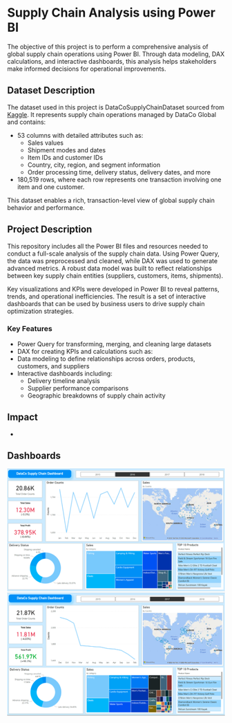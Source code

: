 # Supply Chain Analysis using Power BI

The objective of this project is to perform a comprehensive analysis of global supply chain operations using Power BI. Through data modeling, DAX calculations, and interactive dashboards, this analysis helps stakeholders make informed decisions for operational improvements.

## Dataset Description
The dataset used in this project is DataCoSupplyChainDataset sourced from [Kaggle](https://www.kaggle.com/code/adityabatsexemplary/supply-chain). It represents supply chain operations managed by DataCo Global and contains:

- 53 columns with detailed attributes such as:
    - Sales values
    - Shipment modes and dates
    - Item IDs and customer IDs
    - Country, city, region, and segment information
    - Order processing time, delivery status, delivery dates, and more
- 180,519 rows, where each row represents one transaction involving one item and one customer.

This dataset enables a rich, transaction-level view of global supply chain behavior and performance.

## Project Description
This repository includes all the Power BI files and resources needed to conduct a full-scale analysis of the supply chain data. Using Power Query, the data was preprocessed and cleaned, while DAX was used to generate advanced metrics. A robust data model was built to reflect relationships between key supply chain entities (suppliers, customers, items, shipments).

Key visualizations and KPIs were developed in Power BI to reveal patterns, trends, and operational inefficiencies. The result is a set of interactive dashboards that can be used by business users to drive supply chain optimization strategies.

### Key Features
- Power Query for transforming, merging, and cleaning large datasets
- DAX for creating KPIs and calculations such as:
- Data modeling to define relationships across orders, products, customers, and suppliers
- Interactive dashboards including:
    - Delivery timeline analysis
    - Supplier performance comparisons
    - Geographic breakdowns of supply chain activity

## Impact
- 

## Dashboards
![dashboard-2016](https://github.com/ab-lin/supply-chain-dashboard-powerbi/blob/main/dashboard-2016.png)
![dashboard-2017](https://github.com/ab-lin/supply-chain-dashboard-powerbi/blob/main/dashboard-2017.png)

